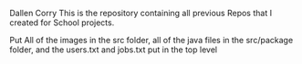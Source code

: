 Dallen Corry
This is the repository containing all previous Repos that I created for School projects.

Put All of the images in the src folder, all of the java files in the src/package folder, and the users.txt and jobs.txt put in the top level
